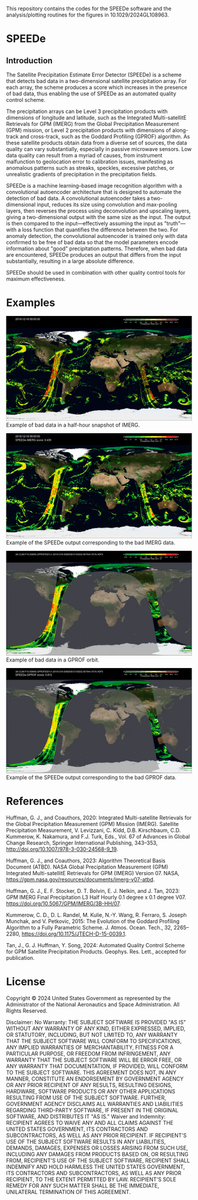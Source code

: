 This repository contains the codes for the SPEEDe software and the analysis/plotting routines for the figures in 10.1029/2024GL108963.

# SPEEDe

## Introduction

The Satellite Precipitation Estimate Error Detector (SPEEDe) is a scheme that detects bad data in a two-dimensional satellite precipitation array. For each array, the scheme produces a score which increases in the presence of bad data, thus enabling the use of SPEEDe as an automated quality control scheme.

The precipitation arrays can be Level 3 precipitation products with dimensions of longitude and latitude, such as the Integrated Multi-satellitE Retrievals for GPM (IMERG) from the Global Precipitation Measurement (GPM) mission, or Level 2 precipitation products with dimensions of along-track and cross-track, such as the Goddard Profiling (GPROF) algorithm. As these satellite products obtain data from a diverse set of sources, the data quality can vary substantially, especially in passive microwave sensors. Low data quality can result from a myriad of causes, from instrument malfunction to geolocation error to calibration issues, manifesting as anomalous patterns such as streaks, speckles, excessive patches, or unrealistic gradients of precipitation in the precipitation fields.

SPEEDe is a machine learning–based image recognition algorithm with a convolutional autoencoder architecture that is designed to automate the detection of bad data. A convolutional autoencoder takes a two-dimensional input, reduces its size using convolution and max-pooling layers, then reverses the process using deconvolution and upscaling layers, giving a two-dimensional output with the same size as the input. The output is then compared to the input—effectively assuming the input as "truth"—with a loss function that quantifies the difference between the two. For anomaly detection, the convolutional autoencoder is trained only with data confirmed to be free of bad data so that the model parameters encode information about "good" precipitation patterns. Therefore, when bad data are encountered, SPEEDe produces an output that differs from the input substantially, resulting in a large absolute difference.

SPEEDe should be used in combination with other quality control tools for maximum effectiveness.

# Examples

![Example of bad data in a half-hour snapshot of IMERG](./examples/fig.F16case.IMERG.png)
Example of bad data in a half-hour snapshot of IMERG.

![Example of the SPEEDe output corresponding to the bad IMERG data](./examples/fig.F16case.SPEEDe-IMERG.png)
Example of the SPEEDe output corresponding to the bad IMERG data.

![Example of bad data in a GPROF orbit](./examples/fig.F16case.GPROF.png)
Example of bad data in a GPROF orbit.

![Example of the SPEEDe output corresponding to the bad GPROF data](./examples/fig.F16case.SPEEDe-GPROF.png)
Example of the SPEEDe output corresponding to the bad GPROF data.

# References

Huffman, G. J., and Coauthors, 2020: Integrated Multi-satellite Retrievals for the Global Precipitation Measurement (GPM) Mission (IMERG). Satellite Precipitation Measurement, V. Levizzani, C. Kidd, D.B. Kirschbaum, C.D. Kummerow, K. Nakamura, and F.J. Turk, Eds., Vol. 67 of Advances in Global Change Research, Springer International Publishing, 343–353, http://doi.org/10.1007/978-3-030-24568-9_19.

Huffman, G. J., and Coauthors, 2023: Algorithm Theoretical Basis Document (ATBD). NASA Global Precipitation Measurement (GPM) Integrated Multi-satellitE Retrievals for GPM (IMERG) Version 07. NASA, https://gpm.nasa.gov/resources/documents/imerg-v07-atbd.

Huffman, G. J., E. F. Stocker, D. T. Bolvin, E. J. Nelkin, and J. Tan, 2023: GPM IMERG Final Precipitation L3 Half Hourly 0.1 degree x 0.1 degree V07. https://doi.org/10.5067/GPM/IMERG/3B-HH/07.

Kummerow, C. D., D. L. Randel, M. Kulie, N.-Y. Wang, R. Ferraro, S. Joseph Munchak, and V. Petkovic, 2015: The Evolution of the Goddard Profiling Algorithm to a Fully Parametric Scheme. J. Atmos. Ocean. Tech., 32, 2265–2280, https://doi.org/10.1175/JTECH-D-15-0039.1.

Tan, J., G. J. Huffman, Y. Song, 2024: Automated Quality Control Scheme for GPM Satellite Precipitation Products. Geophys. Res. Lett., accepted for publication.

# License

Copyright © 2024 United States Government as represented by the Administrator of the National Aeronautics and Space Administration.   All Rights Reserved.

Disclaimer:
No Warranty: THE SUBJECT SOFTWARE IS PROVIDED "AS IS" WITHOUT ANY WARRANTY OF ANY KIND, EITHER EXPRESSED, IMPLIED, OR STATUTORY, INCLUDING, BUT NOT LIMITED TO, ANY WARRANTY THAT THE SUBJECT SOFTWARE WILL CONFORM TO SPECIFICATIONS, ANY IMPLIED WARRANTIES OF MERCHANTABILITY, FITNESS FOR A PARTICULAR PURPOSE, OR FREEDOM FROM INFRINGEMENT, ANY WARRANTY THAT THE SUBJECT SOFTWARE WILL BE ERROR FREE, OR ANY WARRANTY THAT DOCUMENTATION, IF PROVIDED, WILL CONFORM TO THE SUBJECT SOFTWARE. THIS AGREEMENT DOES NOT, IN ANY MANNER, CONSTITUTE AN ENDORSEMENT BY GOVERNMENT AGENCY OR ANY PRIOR RECIPIENT OF ANY RESULTS, RESULTING DESIGNS, HARDWARE, SOFTWARE PRODUCTS OR ANY OTHER APPLICATIONS RESULTING FROM USE OF THE SUBJECT SOFTWARE.  FURTHER, GOVERNMENT AGENCY DISCLAIMS ALL WARRANTIES AND LIABILITIES REGARDING THIRD-PARTY SOFTWARE, IF PRESENT IN THE ORIGINAL SOFTWARE, AND DISTRIBUTES IT "AS IS."
Waiver and Indemnity:  RECIPIENT AGREES TO WAIVE ANY AND ALL CLAIMS AGAINST THE UNITED STATES GOVERNMENT, ITS CONTRACTORS AND SUBCONTRACTORS, AS WELL AS ANY PRIOR RECIPIENT.  IF RECIPIENT'S USE OF THE SUBJECT SOFTWARE RESULTS IN ANY LIABILITIES, DEMANDS, DAMAGES, EXPENSES OR LOSSES ARISING FROM SUCH USE, INCLUDING ANY DAMAGES FROM PRODUCTS BASED ON, OR RESULTING FROM, RECIPIENT'S USE OF THE SUBJECT SOFTWARE, RECIPIENT SHALL INDEMNIFY AND HOLD HARMLESS THE UNITED STATES GOVERNMENT, ITS CONTRACTORS AND SUBCONTRACTORS, AS WELL AS ANY PRIOR RECIPIENT, TO THE EXTENT PERMITTED BY LAW.  RECIPIENT'S SOLE REMEDY FOR ANY SUCH MATTER SHALL BE THE IMMEDIATE, UNILATERAL TERMINATION OF THIS AGREEMENT.